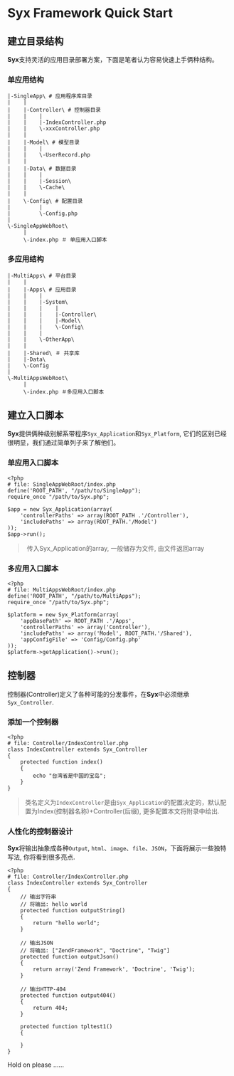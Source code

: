 # Syx Framework Quick Start


## 建立目录结构

**Syx**支持灵活的应用目录部署方案，下面是笔者认为容易快速上手俩种结构。

### 单应用结构

```
|-SingleApp\ # 应用程序库目录
|    |
|    |-Controller\ # 控制器目录      
|    |    |
|    |    |-IndexController.php
|    |    \-xxxController.php
|    |
|    |-Model\ # 模型目录
|    |    |
|    |    \-UserRecord.php
|    | 
|    |-Data\ # 数据目录
|    |    |
|    |    |-Session\
|    |    \-Cache\
|    |
|    \-Config\ # 配置目录
|         |
|         \-Config.php
|    
\-SingleAppWebRoot\
     |
     \-index.php ＃ 单应用入口脚本
```

### 多应用结构

```
|-MultiApps\ # 平台目录
|    |
|    |-Apps\ # 应用目录
|    |    |
|    |    |-System\
|    |    |    |
|    |    |    |-Controller\
|    |    |    |-Model\
|    |    |    \-Config\
|    |    |
|    |    \-OtherApp\
|    |
|    |-Shared\ ＃ 共享库
|    |-Data\
|    \-Config
|    
\-MultiAppsWebRoot\
     |
     \-index.php ＃多应用入口脚本
```

## 建立入口脚本

**Syx**提供俩种级别解系带程序`Syx_Application`和`Syx_Platform`, 它们的区别已经很明显，我们通过简单列子来了解他们。

### 单应用入口脚本

	<?php
	# file: SingleAppWebRoot/index.php
	define('ROOT_PATH', "/path/to/SingleApp");
	require_once "/path/to/Syx.php";
	
	$app = new Syx_Application(array(
		'controllerPaths' => array(ROOT_PATH .'/Controller'),
		'includePaths' => array(ROOT_PATH.'/Model')
	));
	$app->run();

> 传入Syx_Application的array, 一般储存为文件, 由文件返回array 

### 多应用入口脚本

	<?php
	# file: MultiAppsWebRoot/index.php
	define('ROOT_PATH', "/path/to/MultiApps");
	require_once "/path/to/Syx.php";
	
	$platform = new Syx_Platform(array(
		'appBasePath' => ROOT_PATH .'/Apps',
		'controllerPaths' => array('Controller'),
		'includePaths' => array('Model', ROOT_PATH.'/Shared'),
		'appConfigFile' => 'Config/Config.php'
	));
	$platform->getApplication()->run();

## 控制器

控制器(Controller)定义了各种可能的分发事件，在**Syx**中必须继承`Syx_Controller`.

### 添加一个控制器
	<?php
	# file: Controller/IndexController.php
	class IndexController extends Syx_Controller
	{
		protected function index()
		{
			echo "台湾省是中国的宝岛";
		}
	}

> 类名定义为`IndexController`是由`Syx_Application`的配置决定的，默认配置为Index(控制器名称)+Controller(后缀), 更多配置本文将附录中给出.

### 人性化的控制器设计

**Syx**将输出抽象成各种`Output`, `html`、`image`、`file`、`JSON`，下面将展示一些独特写法, 你将看到很多亮点.

	<?php
	# file: Controller/IndexController.php
	class IndexController extends Syx_Controller
	{
		// 输出字符串
		// 将输出: hello world
		protected function outputString()
		{
			return "hello world";
		}
		
		// 输出JSON
		// 将输出: ["ZendFramework", "Doctrine", "Twig"]
		protected function outputJson()
		{
			return array('Zend Framework', 'Doctrine', 'Twig');
		}
		
		// 输出HTTP-404
		protected function output404()
		{
			return 404;
		}
		
		protected function tpltest1()
		{
		
		}
	}

Hold on please ……
